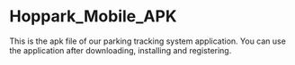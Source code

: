 # Hoppark_Mobile_APK
This is the apk file of our parking tracking system application. You can use the application after downloading, installing and registering.
